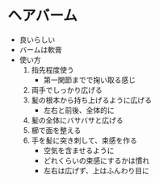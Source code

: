 # ヘアバーム

- 良いらしい
- バームは軟膏
- 使い方
  1. 指先程度使う
      - 第一関節までで掬い取る感じ
  2. 両手でしっかり広げる
  3. 髪の根本から持ち上げるように広げる
      - 左右と前後、全体的に
  4. 髪の全体にバサバサと広げる
  5. 櫛で面を整える
  6. 手を髪に突き刺して、束感を作る
      - 空気を含ませるように
      - どれくらいの束感にするかは慣れ
      - 左右は広げず、上はふんわり目に
